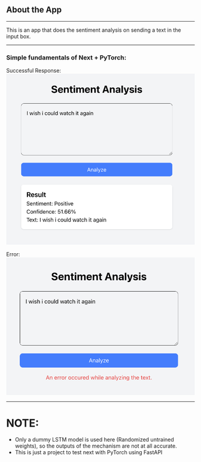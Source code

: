 ## About the App
---
This is an app that does the sentiment analysis on sending a text in the input box.

---
### Simple fundamentals of Next + PyTorch:
Successful Response:
![image_alt](./images/img_success.png)

Error:
![image_alt](./images/img_error.png)

---
# NOTE:
- Only a dummy LSTM model is used here (Randomized untrained weights), so the outputs of the mechanism are not at all accurate.
- This is just a project to test next with PyTorch using FastAPI
